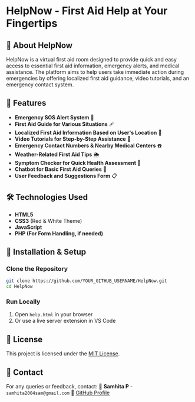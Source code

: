 # HelpNow - First Aid Help at Your Fingertips
## 🏥 About HelpNow
HelpNow is a virtual first aid room designed to provide quick and easy access to essential first aid information, emergency alerts, and medical assistance. The platform aims to help users take immediate action during emergencies by offering localized first aid guidance, video tutorials, and an emergency contact system.

## 🚀 Features
- **Emergency SOS Alert System** 🚨
- **First Aid Guide for Various Situations** 🩹
- **Localized First Aid Information Based on User's Location** 📍
- **Video Tutorials for Step-by-Step Assistance** 🎥
- **Emergency Contact Numbers & Nearby Medical Centers** ☎️
- **Weather-Related First Aid Tips** 🌦️
- **Symptom Checker for Quick Health Assessment** 🏥
- **Chatbot for Basic First Aid Queries** 💬
- **User Feedback and Suggestions Form** 📋


## 🛠️ Technologies Used
- **HTML5**
- **CSS3** (Red & White Theme)
- **JavaScript**
- **PHP (For Form Handling, if needed)**

## 📖 Installation & Setup
### Clone the Repository
```sh
git clone https://github.com/YOUR_GITHUB_USERNAME/HelpNow.git
cd HelpNow
```
### Run Locally
1. Open `help.html` in your browser
2. Or use a live server extension in VS Code

## 📜 License
This project is licensed under the [MIT License](LICENSE).


## 📧 Contact
For any queries or feedback, contact:
📩 **Samhita P** - `samhita2004sam@gmail.com`
🔗 [GitHub Profile](https://github.com/Samhita008)
